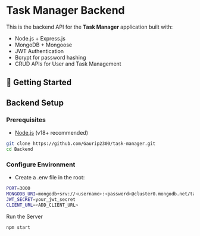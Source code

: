 # Task Manager Backend

This is the backend API for the **Task Manager** application built with:

- Node.js + Express.js
- MongoDB + Mongoose
- JWT Authentication
- Bcrypt for password hashing
- CRUD APIs for User and Task Management

## 🚀 Getting Started

## Backend Setup

### Prerequisites
- [Node.js](https://nodejs.org/) (v18+ recommended)

```bash
git clone https://github.com/Gaurip2300/task-manager.git
cd Backend
```

### Configure Environment
- Create a .env file in the root:
```bash
PORT=3000
MONGODB_URI=mongodb+srv://<username>:<password>@cluster0.mongodb.net/taskmanager?retryWrites=true&w=majority
JWT_SECRET=your_jwt_secret
CLIENT_URL=<ADD_CLIENT_URL>
```

Run the Server
```bash
npm start
```
